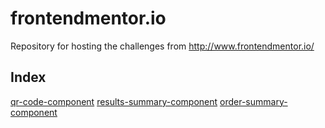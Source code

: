 # frontendmentor.io

Repository for hosting the challenges from http://www.frontendmentor.io/

## Index

[qr-code-component](https://lmarchesoti.github.io/frontendmentor.io/qr-code-component/)
[results-summary-component](https://lmarchesoti.github.io/frontendmentor.io/results-summary-component/)
[order-summary-component](https://lmarchesoti.github.io/frontendmentor.io/order-summary-component/)
